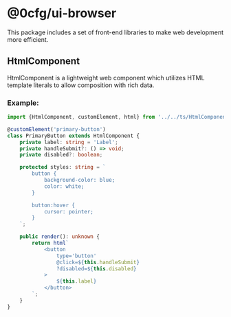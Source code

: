 # @0cfg/ui-browser

This package includes a set of front-end libraries to make web development more efficient.

## HtmlComponent

HtmlComponent is a lightweight web component which utilizes HTML template literals to allow composition with rich data.

### Example:

```ts
import {HtmlComponent, customElement, html} from '../../ts/HtmlComponent';

@customElement('primary-button')
class PrimaryButton extends HtmlComponent {
    private label: string = 'Label';
    private handleSubmit?: () => void;
    private disabled?: boolean;

    protected styles: string = `
        button {
            background-color: blue;
            color: white;
        }

        button:hover {
            cursor: pointer;
        }
    `;

    public render(): unknown {
        return html`
            <button
                type='button'
                @click=${this.handleSubmit}
                ?disabled=${this.disabled}
            >
                ${this.label}
            </button>
        `;
    }
}

```
